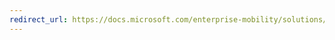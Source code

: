 ```yaml
---
redirect_url: https://docs.microsoft.com/enterprise-mobility/solutions/fasttrack-how-to-work-with-managed-apps
---
```

